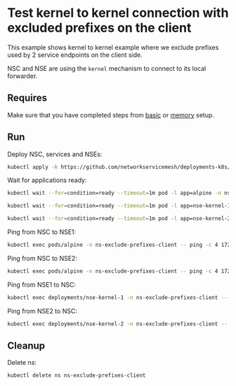 # Test kernel to kernel connection with excluded prefixes on the client

This example shows kernel to kernel example where we exclude prefixes used by 2 service endpoints on the client side. 

NSC and NSE are using the `kernel` mechanism to connect to its local forwarder.

## Requires

Make sure that you have completed steps from [basic](../../basic) or [memory](../../memory) setup.

## Run

Deploy NSC, services and NSEs:
```bash
kubectl apply -k https://github.com/networkservicemesh/deployments-k8s/examples/features/exclude-prefixes-client?ref=9d1cc349be14ce4bb9f7e8fd4f43cc70c12228bc
```

Wait for applications ready:
```bash
kubectl wait --for=condition=ready --timeout=1m pod -l app=alpine -n ns-exclude-prefixes-client
```
```bash
kubectl wait --for=condition=ready --timeout=1m pod -l app=nse-kernel-1 -n ns-exclude-prefixes-client
```
```bash
kubectl wait --for=condition=ready --timeout=1m pod -l app=nse-kernel-2 -n ns-exclude-prefixes-client
```

Ping from NSC to NSE1:
```bash
kubectl exec pods/alpine -n ns-exclude-prefixes-client -- ping -c 4 172.16.1.96
```

Ping from NSC to NSE2:
```bash
kubectl exec pods/alpine -n ns-exclude-prefixes-client -- ping -c 4 172.16.1.98
```

Ping from NSE1 to NSC:
```bash
kubectl exec deployments/nse-kernel-1 -n ns-exclude-prefixes-client -- ping -c 4 172.16.1.97
```

Ping from NSE2 to NSC:
```bash
kubectl exec deployments/nse-kernel-2 -n ns-exclude-prefixes-client -- ping -c 4 172.16.1.99
```

## Cleanup

Delete ns:
```bash
kubectl delete ns ns-exclude-prefixes-client
```
